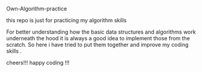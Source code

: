 Own-Algorithm-practice

this repo is just for practicing my algorithm skills 

For better understanding how the basic data structures and algorithms work underneath the hood it is always a good idea to implement those from the scratch. So here i have tried to put them together and improve my coding skills .

cheers!!! happy coding !!!
